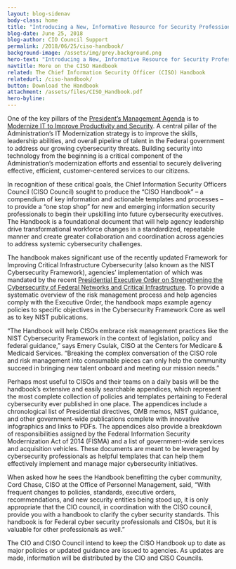 ```yaml
---
layout: blog-sidenav
body-class: home
title: "Introducing a New, Informative Resource for Security Professionals"
blog-date: June 25, 2018
blog-author: CIO Council Support
permalink: /2018/06/25/ciso-handbook/
background-image: /assets/img/grey.background.png
hero-text: "Introducing a New, Informative Resource for Security Professionals"
navtitle: More on the CISO Handbook
related: The Chief Information Security Officer (CISO) Handbook
relatedurl: /ciso-handbook/
button: Download the Handbook
attachment: /assets/files/CISO_Handbook.pdf
hero-byline:
---
```


One of the key pillars of the <a href="https://www.performance.gov/PMA/">President’s Management Agenda</a> is to <a href="https://www.performance.gov/CAP/CAP_goal_1.html">Modernize IT to Improve Productivity and Security</a>. A central pillar of the Administration’s IT Modernization strategy is to improve the skills, leadership abilities, and overall pipeline of talent in the Federal government to address our growing cybersecurity threats. Building security into technology from the beginning is a critical component of the Administration’s modernization efforts and essential to securely delivering effective, efficient, customer-centered services to our citizens.
 
In recognition of these critical goals, the Chief Information Security Officers Council (CISO Council) sought to produce the “CISO Handbook” – a compendium of key information and actionable templates and processes – to provide a “one stop shop” for new and emerging information security professionals to begin their upskilling into future cybersecurity executives. The Handbook is a foundational document that will help agency leadership drive transformational workforce changes in a standardized, repeatable manner and create greater collaboration and coordination across agencies to address systemic cybersecurity challenges.

The handbook makes significant use of the recently updated Framework for Improving Critical Infrastructure Cybersecurity (also known as the NIST Cybersecurity Framework), agencies’ implementation of which was mandated by the recent <a href="https://www.whitehouse.gov/presidential-actions/presidential-executive-order-strengthening-cybersecurity-federal-networks-critical-infrastructure/">Presidential Executive Order on Strengthening the Cybersecurity of Federal Networks and Critical Infrastructure</a>. To provide a systematic overview of the risk management process and help agencies comply with the Executive Order, the handbook maps example agency policies to specific objectives in the Cybersecurity Framework Core as well as to key NIST publications.
 
“The Handbook will help CISOs embrace risk management practices like the NIST Cybersecurity Framework in the context of legislation, policy and federal guidance,” says Emery Csulak, CISO at the Centers for Medicare & Medicaid Services. “Breaking the complex conversation of the CISO role and risk management into consumable pieces can only help the community succeed in bringing new talent onboard and meeting our mission needs.”

Perhaps most useful to CISOs and their teams on a daily basis will be the handbook’s extensive and easily searchable appendices, which represent the most complete collection of policies and templates pertaining to Federal cybersecurity ever published in one place. The appendices include a chronological list of Presidential directives, OMB memos, NIST guidance, and other government-wide publications complete with innovative infographics and links to PDFs. The appendices also provide a breakdown of responsibilities assigned by the Federal Information Security Modernization Act of 2014 (FISMA) and a list of government-wide services and acquisition vehicles. These documents are meant to be leveraged by cybersecurity professionals as helpful templates that can help them effectively implement and manage major cybersecurity initiatives.
 
When asked how he sees the Handbook benefitting the cyber community, Cord Chase, CISO at the Office of Personnel Management, said, “With frequent changes to policies, standards, executive orders, recommendations, and new security entities being stood up, it is only appropriate that the CIO council, in coordination with the CISO council, provide you with a handbook to clarify the cyber security standards. This handbook is for Federal cyber security professionals and CISOs, but it is valuable for other professionals as well.” 
 
The CIO and CISO Council intend to keep the CISO Handbook up to date as major policies or updated guidance are issued to agencies. As updates are made, information will be distributed by the CIO and CISO Councils.
